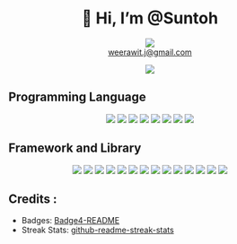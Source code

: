 <div class="markdown-heading dir="auto>
<h1 align="center">
 👋 Hi, I’m @Suntoh 
</h1>
</div>
<p align="center" dir="auto"><a href="mailTo:weerawit.j@gmail.com">
  <img src="https://camo.githubusercontent.com/e5cfad4cbb1e023463333923b069b81749d94e8ff5722f851c7bb01d65bb0e95/68747470733a2f2f696d672e736869656c64732e696f2f62616467652f476d61696c2d4431343833363f7374796c653d666f722d7468652d6261646765266c6f676f3d676d61696c266c6f676f436f6c6f723d7768697465" data-canonical-src="https://img.shields.io/badge/Gmail-D14836?style=for-the-badge&amp;logo=gmail&amp;logoColor=white" style="max-width: 100%;"><br>weerawit.j@gmail.com
</a>
</p>
<div dir="auto" align="center">
<img align="center" src="https://github-readme-streak-stats.herokuapp.com/?user=Suntoh&theme=dark](https://github-readme-streak-stats.herokuapp.com/?user=Suntoh&theme=dark" />
</div>
<div class="markdown-heading" dir="auto">
  <h2 tabindex="-1" class="heading-element" dir="auto">Programming Language</h2>
</div>
<p align="center" dir="auto">
  <img src="https://img.shields.io/badge/JavaScript-323330?style=for-the-badge&amp;logo=javascript&amp;logoColor=F7DF1E" style="max-width: 100%;">
 <img src="https://img.shields.io/badge/TypeScript-007ACC?style=for-the-badge&amp;logo=typescript&amp;logoColor=white" style="max-width: 100%;">
  <img src="https://img.shields.io/badge/HTML5-E34F26?style=for-the-badge&amp;logo=html5&amp;logoColor=white" style="max-width: 100%;">
  <img src="https://img.shields.io/badge/CSS3-1572B6?style=for-the-badge&amp;logo=css3&amp;logoColor=white" style="max-width: 100%;">
  <img src="https://img.shields.io/badge/Python-FFD43B?style=for-the-badge&amp;logo=python&amp;logoColor=blue" style="max-width: 100%;">
  <img src="https://img.shields.io/badge/java-%23ED8B00.svg?style=for-the-badge&amp;logo=openjdk&amp;logoColor=white" style="max-width: 100%;">
  <img src="https://img.shields.io/badge/C-00599C?style=for-the-badge&amp;logo=c&amp;logoColor=white" style="max-width: 100%;">
 <img src="https://img.shields.io/badge/Go-00ADD8?style=for-the-badge&logo=go&logoColor=white" style="max-width: 100%;">
</p>
<div class="markdown-heading" dir="auto"><h2 tabindex="-1" class="heading-element" dir="auto">Framework and Library</h2></div>
<p align="center" dir="auto">
  <img src="https://img.shields.io/badge/next%20js-000000?style=for-the-badge&logo=nextdotjs&logoColor=white">
  <img src="https://img.shields.io/badge/React-20232A?style=for-the-badge&logo=react&logoColor=61DAFB">
  <img src="https://img.shields.io/badge/Tailwind_CSS-38B2AC?style=for-the-badge&logo=tailwind-css&logoColor=white">
  <img src="https://img.shields.io/badge/Express%20js-000000?style=for-the-badge&logo=express&logoColor=white">
  <img src="https://img.shields.io/badge/Socket.io-010101?&style=for-the-badge&logo=Socket.io&logoColor=white">
  <img src="https://img.shields.io/badge/Numpy-777BB4?style=for-the-badge&logo=numpy&logoColor=white">
  <img src="https://img.shields.io/badge/shadcn%2Fui-000000?style=for-the-badge&logo=shadcnui&logoColor=white">
  <img src="https://img.shields.io/badge/React_Native-20232A?style=for-the-badge&logo=react&logoColor=61DAFB" style= "max-width: 100%;">
 <img src="https://img.shields.io/badge/Expo-1B1F23?style=for-the-badge&logo=expo&logoColor=white" style="max-width: 100%;">
  <img src="https://img.shields.io/badge/Swagger-85EA2D?style=for-the-badge&logo=Swagger&logoColor=white">
 <img src="https://img.shields.io/badge/Databricks-FF3621?style=for-the-badge&logo=Databricks&logoColor=white" style="max-width: 100%;">
 <img src="https://img.shields.io/badge/Kubernetes-3069DE?style=for-the-badge&logo=kubernetes&logoColor=white">
 <img src="https://img.shields.io/badge/Argo%20CD-1e0b3e?style=for-the-badge&logo=argo&logoColor=#d16044">
 <img src="https://img.shields.io/badge/Github%20Actions-282a2e?style=for-the-badge&logo=githubactions&logoColor=367cfe">
</p>
<div class="markdown-heading" dir="auto"><h2 tabindex="-1" class="heading-element" dir="auto">Credits :</h2></div>

- Badges: [Badge4-README](https://github.com/alexandresanlim/Badges4-README.md-Profile)
- Streak Stats: [github-readme-streak-stats](https://github.com/DenverCoder1/github-readme-streak-stats)
